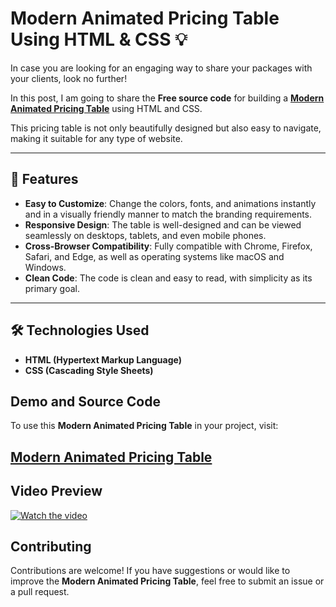 # Modern Animated Pricing Table Using HTML & CSS 💡

In case you are looking for an engaging way to share your packages with your clients, look no further!  

In this post, I am going to share the **Free source code** for building a **<a href="https://jvcodes.com/modern-animated-pricing-table/">Modern Animated Pricing Table</a>** using HTML and CSS.  

This pricing table is not only beautifully designed but also easy to navigate, making it suitable for any type of website.  

---

## 🌟 Features

- **Easy to Customize**: Change the colors, fonts, and animations instantly and in a visually friendly manner to match the branding requirements.  
- **Responsive Design**: The table is well-designed and can be viewed seamlessly on desktops, tablets, and even mobile phones.  
- **Cross-Browser Compatibility**: Fully compatible with Chrome, Firefox, Safari, and Edge, as well as operating systems like macOS and Windows.  
- **Clean Code**: The code is clean and easy to read, with simplicity as its primary goal.  

---

## 🛠️ Technologies Used

- **HTML (Hypertext Markup Language)**  
- **CSS (Cascading Style Sheets)**  

## Demo and Source Code

To use this **Modern Animated Pricing Table** in your project, visit:

## <a href="https://jvcodes.com/modern-animated-pricing-table/">Modern Animated Pricing Table</a>

## Video Preview

[![Watch the video](https://img.youtube.com/vi/P-fEyQP3H_Y/0.jpg)](https://www.youtube.com/watch?v=P-fEyQP3H_Y)

## Contributing

Contributions are welcome! If you have suggestions or would like to improve the **Modern Animated Pricing Table**, feel free to submit an issue or a pull request.
